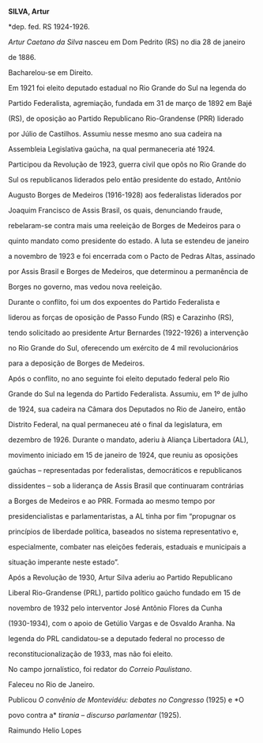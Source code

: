 **SILVA, Artur**



\*dep. fed. RS 1924-1926.



*Artur Caetano da Silva* nasceu em Dom Pedrito (RS) no dia 28 de janeiro

de 1886.



Bacharelou-se em Direito.



Em 1921 foi eleito deputado estadual no Rio Grande do Sul na legenda do

Partido Federalista, agremiação, fundada em 31 de março de 1892 em Bajé

(RS), de oposição ao Partido Republicano Rio-Grandense (PRR) liderado

por Júlio de Castilhos. Assumiu nesse mesmo ano sua cadeira na

Assembleia Legislativa gaúcha, na qual permaneceria até 1924.



Participou da Revolução de 1923, guerra civil que opôs no Rio Grande do

Sul os republicanos liderados pelo então presidente do estado, Antônio

Augusto Borges de Medeiros (1916-1928) aos federalistas liderados por

Joaquim Francisco de Assis Brasil, os quais, denunciando fraude,

rebelaram-se contra mais uma reeleição de Borges de Medeiros para o

quinto mandato como presidente do estado. A luta se estendeu de janeiro

a novembro de 1923 e foi encerrada com o Pacto de Pedras Altas, assinado

por Assis Brasil e Borges de Medeiros, que determinou a permanência de

Borges no governo, mas vedou nova reeleição.



Durante o conflito, foi um dos expoentes do Partido Federalista e

liderou as forças de oposição de Passo Fundo (RS) e Carazinho (RS),

tendo solicitado ao presidente Artur Bernardes (1922-1926) a intervenção

no Rio Grande do Sul, oferecendo um exército de 4 mil revolucionários

para a deposição de Borges de Medeiros.



Após o conflito, no ano seguinte foi eleito deputado federal pelo Rio

Grande do Sul na legenda do Partido Federalista. Assumiu, em 1º de julho

de 1924, sua cadeira na Câmara dos Deputados no Rio de Janeiro, então

Distrito Federal, na qual permaneceu até o final da legislatura, em

dezembro de 1926. Durante o mandato, aderiu à Aliança Libertadora (AL),

movimento iniciado em 15 de janeiro de 1924, que reuniu as oposições

gaúchas – representadas por federalistas, democráticos e republicanos

dissidentes – sob a liderança de Assis Brasil que continuaram contrárias

a Borges de Medeiros e ao PRR. Formada ao mesmo tempo por

presidencialistas e parlamentaristas, a AL tinha por fim “propugnar os

princípios de liberdade política, baseados no sistema representativo e,

especialmente, combater nas eleições federais, estaduais e municipais a

situação imperante neste estado”.



Após a Revolução de 1930, Artur Silva aderiu ao Partido Republicano

Liberal Rio-Grandense (PRL), partido político gaúcho fundado em 15 de

novembro de 1932 pelo interventor José Antônio Flores da Cunha

(1930-1934), com o apoio de Getúlio Vargas e de Osvaldo Aranha. Na

legenda do PRL candidatou-se a deputado federal no processo de

reconstitucionalização de 1933, mas não foi eleito.



No campo jornalístico, foi redator do *Correio Paulistano*.



Faleceu no Rio de Janeiro.



Publicou *O convênio de Montevidéu: debates no Congresso* (1925) e *O

povo contra a* *tirania – discurso parlamentar* (1925).



Raimundo Helio Lopes



